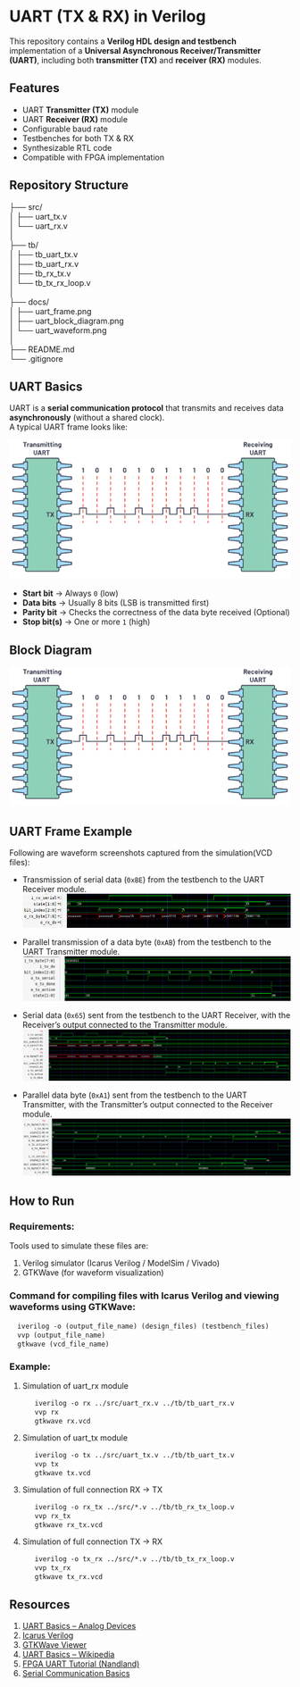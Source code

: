 # UART (TX & RX) in Verilog
This repository contains a **Verilog HDL design and testbench** implementation of a **Universal Asynchronous Receiver/Transmitter (UART)**, including both **transmitter (TX)** and **receiver (RX)** modules.


## Features

- UART **Transmitter (TX)** module  
- UART **Receiver (RX)** module  
- Configurable baud rate  
- Testbenches for both TX & RX  
- Synthesizable RTL code  
- Compatible with FPGA implementation  

## Repository Structure
├── src/  
│   ├── uart_tx.v  
│   └── uart_rx.v  
│  
├── tb/  
│   ├── tb_uart_tx.v  
│   ├── tb_uart_rx.v  
│   ├── tb_rx_tx.v  
│   └── tb_tx_rx_loop.v  
│  
├── docs/  
│   ├── uart_frame.png  
│   ├── uart_block_diagram.png  
│   └── uart_waveform.png  
│  
├── README.md  
└── .gitignore  

## UART Basics

UART is a **serial communication protocol** that transmits and receives data **asynchronously** (without a shared clock).  
A typical UART frame looks like:

![UART FRAME](docs/block_diagram.png)

- **Start bit** → Always `0` (low)  
- **Data bits** → Usually 8 bits (LSB is transmitted first)
- **Parity bit** → Checks the correctness of the data byte received (Optional)
- **Stop bit(s)** → One or more `1` (high)  

## Block Diagram

![UART Block Diagram](docs/block_diagram.png)


## UART Frame Example

Following are waveform screenshots captured from the simulation(VCD files):

- Transmission of serial data (`0xBE`) from the testbench to the UART Receiver module.  
   ![rx_vcd](docs/rx_waveform.png)

- Parallel transmission of a data byte (`0xAB`) from the testbench to the UART Transmitter module.  
   ![tx_vcd](docs/tx_waveform.png)

- Serial data (`0x65`) sent from the testbench to the UART Receiver, with the Receiver’s output connected to the Transmitter module.  
   ![rx_tx_vcd](docs/rx_tx_waveform.png)

- Parallel data byte (`0xA1`) sent from the testbench to the UART Transmitter, with the Transmitter’s output connected to the Receiver module.  
   ![tx_rx](docs/tx_rx_waveform.png)


## How to Run

### Requirements:
  Tools used to simulate these files are: 
  1. Verilog simulator (Icarus Verilog / ModelSim / Vivado)
  2. GTKWave (for waveform visualization)

### Command for compiling files with Icarus Verilog and viewing waveforms using GTKWave:
```
  iverilog -o (output_file_name) (design_files) (testbench_files)
  vvp (output_file_name)
  gtkwave (vcd_file_name)
```

### Example:
  1. Simulation of uart_rx module
     ```
        iverilog -o rx ../src/uart_rx.v ../tb/tb_uart_rx.v
        vvp rx
        gtkwave rx.vcd
     ```
  2. Simulation of uart_tx module
     ```
        iverilog -o tx ../src/uart_tx.v ../tb/tb_uart_tx.v
        vvp tx
        gtkwave tx.vcd
     ```
   3. Simulation of full connection RX -> TX
      ```
         iverilog -o rx_tx ../src/*.v ../tb/tb_rx_tx_loop.v
         vvp rx_tx
         gtkwave rx_tx.vcd
      ```
   4. Simulation of full connection TX -> RX
      ```
         iverilog -o tx_rx ../src/*.v ../tb/tb_tx_rx_loop.v
         vvp tx_rx
         gtkwave tx_rx.vcd
      ```


## Resources
1. [UART Basics – Analog Devices](https://www.analog.com/en/resources/analog-dialogue/articles/uart-a-hardware-communication-protocol.html)
2. [Icarus Verilog](https://steveicarus.github.io/iverilog/index.html)
3. [GTKWave Viewer](https://gtkwave.sourceforge.net/)
4. [UART Basics – Wikipedia](https://en.wikipedia.org/wiki/Universal_asynchronous_receiver-transmitter)  
5. [FPGA UART Tutorial (Nandland)](https://nandland.com/uart-communication-in-fpga/)  
6. [Serial Communication Basics](https://learn.sparkfun.com/tutorials/serial-communication)  